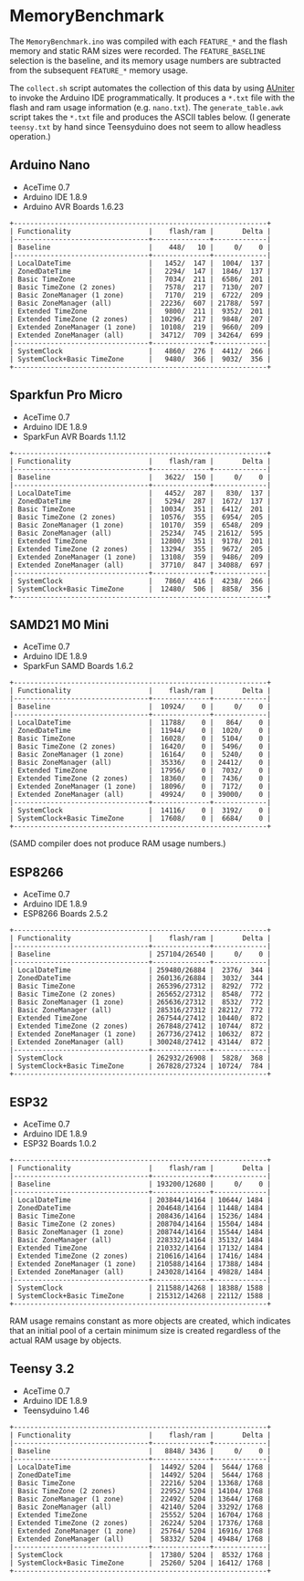 # MemoryBenchmark

The `MemoryBenchmark.ino` was compiled with each `FEATURE_*` and the flash
memory and static RAM sizes were recorded. The `FEATURE_BASELINE` selection is
the baseline, and its memory usage  numbers are subtracted from the subsequent
`FEATURE_*` memory usage.

The `collect.sh` script automates the collection of this data by using
[AUniter](https://github.com/bxparks/AUniter) to invoke the Arduino IDE
programmatically. It produces a `*.txt` file with the flash and ram usage
information (e.g. `nano.txt`). The `generate_table.awk` script takes the `*.txt`
file and produces the ASCII tables below. (I generate `teensy.txt` by hand since
Teensyduino does not seem to allow headless operation.)

## Arduino Nano

* AceTime 0.7
* Arduino IDE 1.8.9
* Arduino AVR Boards 1.6.23

```
+--------------------------------------------------------------+
| Functionality                   |    flash/ram |       Delta |
|---------------------------------+--------------+-------------|
| Baseline                        |    448/   10 |     0/    0 |
|---------------------------------+--------------+-------------|
| LocalDateTime                   |   1452/  147 |  1004/  137 |
| ZonedDateTime                   |   2294/  147 |  1846/  137 |
| Basic TimeZone                  |   7034/  211 |  6586/  201 |
| Basic TimeZone (2 zones)        |   7578/  217 |  7130/  207 |
| Basic ZoneManager (1 zone)      |   7170/  219 |  6722/  209 |
| Basic ZoneManager (all)         |  22236/  607 | 21788/  597 |
| Extended TimeZone               |   9800/  211 |  9352/  201 |
| Extended TimeZone (2 zones)     |  10296/  217 |  9848/  207 |
| Extended ZoneManager (1 zone)   |  10108/  219 |  9660/  209 |
| Extended ZoneManager (all)      |  34712/  709 | 34264/  699 |
|---------------------------------+--------------+-------------|
| SystemClock                     |   4860/  276 |  4412/  266 |
| SystemClock+Basic TimeZone      |   9480/  366 |  9032/  356 |
+--------------------------------------------------------------+
```

## Sparkfun Pro Micro

* AceTime 0.7
* Arduino IDE 1.8.9
* SparkFun AVR Boards 1.1.12

```
+--------------------------------------------------------------+
| Functionality                   |    flash/ram |       Delta |
|---------------------------------+--------------+-------------|
| Baseline                        |   3622/  150 |     0/    0 |
|---------------------------------+--------------+-------------|
| LocalDateTime                   |   4452/  287 |   830/  137 |
| ZonedDateTime                   |   5294/  287 |  1672/  137 |
| Basic TimeZone                  |  10034/  351 |  6412/  201 |
| Basic TimeZone (2 zones)        |  10576/  355 |  6954/  205 |
| Basic ZoneManager (1 zone)      |  10170/  359 |  6548/  209 |
| Basic ZoneManager (all)         |  25234/  745 | 21612/  595 |
| Extended TimeZone               |  12800/  351 |  9178/  201 |
| Extended TimeZone (2 zones)     |  13294/  355 |  9672/  205 |
| Extended ZoneManager (1 zone)   |  13108/  359 |  9486/  209 |
| Extended ZoneManager (all)      |  37710/  847 | 34088/  697 |
|---------------------------------+--------------+-------------|
| SystemClock                     |   7860/  416 |  4238/  266 |
| SystemClock+Basic TimeZone      |  12480/  506 |  8858/  356 |
+--------------------------------------------------------------+
```

## SAMD21 M0 Mini

* AceTime 0.7
* Arduino IDE 1.8.9
* SparkFun SAMD Boards 1.6.2

```
+--------------------------------------------------------------+
| Functionality                   |    flash/ram |       Delta |
|---------------------------------+--------------+-------------|
| Baseline                        |  10924/    0 |     0/    0 |
|---------------------------------+--------------+-------------|
| LocalDateTime                   |  11788/    0 |   864/    0 |
| ZonedDateTime                   |  11944/    0 |  1020/    0 |
| Basic TimeZone                  |  16028/    0 |  5104/    0 |
| Basic TimeZone (2 zones)        |  16420/    0 |  5496/    0 |
| Basic ZoneManager (1 zone)      |  16164/    0 |  5240/    0 |
| Basic ZoneManager (all)         |  35336/    0 | 24412/    0 |
| Extended TimeZone               |  17956/    0 |  7032/    0 |
| Extended TimeZone (2 zones)     |  18360/    0 |  7436/    0 |
| Extended ZoneManager (1 zone)   |  18096/    0 |  7172/    0 |
| Extended ZoneManager (all)      |  49924/    0 | 39000/    0 |
|---------------------------------+--------------+-------------|
| SystemClock                     |  14116/    0 |  3192/    0 |
| SystemClock+Basic TimeZone      |  17608/    0 |  6684/    0 |
+--------------------------------------------------------------+
```

(SAMD compiler does not produce RAM usage numbers.)

## ESP8266

* AceTime 0.7
* Arduino IDE 1.8.9
* ESP8266 Boards 2.5.2

```
+--------------------------------------------------------------+
| Functionality                   |    flash/ram |       Delta |
|---------------------------------+--------------+-------------|
| Baseline                        | 257104/26540 |     0/    0 |
|---------------------------------+--------------+-------------|
| LocalDateTime                   | 259480/26884 |  2376/  344 |
| ZonedDateTime                   | 260136/26884 |  3032/  344 |
| Basic TimeZone                  | 265396/27312 |  8292/  772 |
| Basic TimeZone (2 zones)        | 265652/27312 |  8548/  772 |
| Basic ZoneManager (1 zone)      | 265636/27312 |  8532/  772 |
| Basic ZoneManager (all)         | 285316/27312 | 28212/  772 |
| Extended TimeZone               | 267544/27412 | 10440/  872 |
| Extended TimeZone (2 zones)     | 267848/27412 | 10744/  872 |
| Extended ZoneManager (1 zone)   | 267736/27412 | 10632/  872 |
| Extended ZoneManager (all)      | 300248/27412 | 43144/  872 |
|---------------------------------+--------------+-------------|
| SystemClock                     | 262932/26908 |  5828/  368 |
| SystemClock+Basic TimeZone      | 267828/27324 | 10724/  784 |
+--------------------------------------------------------------+
```

## ESP32

* AceTime 0.7
* Arduino IDE 1.8.9
* ESP32 Boards 1.0.2

```
+--------------------------------------------------------------+
| Functionality                   |    flash/ram |       Delta |
|---------------------------------+--------------+-------------|
| Baseline                        | 193200/12680 |     0/    0 |
|---------------------------------+--------------+-------------|
| LocalDateTime                   | 203844/14164 | 10644/ 1484 |
| ZonedDateTime                   | 204648/14164 | 11448/ 1484 |
| Basic TimeZone                  | 208436/14164 | 15236/ 1484 |
| Basic TimeZone (2 zones)        | 208704/14164 | 15504/ 1484 |
| Basic ZoneManager (1 zone)      | 208744/14164 | 15544/ 1484 |
| Basic ZoneManager (all)         | 228332/14164 | 35132/ 1484 |
| Extended TimeZone               | 210332/14164 | 17132/ 1484 |
| Extended TimeZone (2 zones)     | 210616/14164 | 17416/ 1484 |
| Extended ZoneManager (1 zone)   | 210588/14164 | 17388/ 1484 |
| Extended ZoneManager (all)      | 243028/14164 | 49828/ 1484 |
|---------------------------------+--------------+-------------|
| SystemClock                     | 211588/14268 | 18388/ 1588 |
| SystemClock+Basic TimeZone      | 215312/14268 | 22112/ 1588 |
+--------------------------------------------------------------+
```

RAM usage remains constant as more objects are created, which indicates that an
initial pool of a certain minimum size is created regardless of the actual RAM
usage by objects.

## Teensy 3.2

* AceTime 0.7
* Arduino IDE 1.8.9
* Teensyduino 1.46

```
+--------------------------------------------------------------+
| Functionality                   |    flash/ram |       Delta |
|---------------------------------+--------------+-------------|
| Baseline                        |   8848/ 3436 |     0/    0 |
|---------------------------------+--------------+-------------|
| LocalDateTime                   |  14492/ 5204 |  5644/ 1768 |
| ZonedDateTime                   |  14492/ 5204 |  5644/ 1768 |
| Basic TimeZone                  |  22216/ 5204 | 13368/ 1768 |
| Basic TimeZone (2 zones)        |  22952/ 5204 | 14104/ 1768 |
| Basic ZoneManager (1 zone)      |  22492/ 5204 | 13644/ 1768 |
| Basic ZoneManager (all)         |  42140/ 5204 | 33292/ 1768 |
| Extended TimeZone               |  25552/ 5204 | 16704/ 1768 |
| Extended TimeZone (2 zones)     |  26224/ 5204 | 17376/ 1768 |
| Extended ZoneManager (1 zone)   |  25764/ 5204 | 16916/ 1768 |
| Extended ZoneManager (all)      |  58332/ 5204 | 49484/ 1768 |
|---------------------------------+--------------+-------------|
| SystemClock                     |  17380/ 5204 |  8532/ 1768 |
| SystemClock+Basic TimeZone      |  25260/ 5204 | 16412/ 1768 |
+--------------------------------------------------------------+
```
